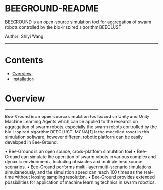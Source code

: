 BEEGROUND-README
===========================
BEEGROUND is an open-source simulation tool for aggregation of swarm robots controlled by the bio-inspired algorithm BEECLUST

Author: Shiyi Wang

****
# Contents
* [Overview](#Overview)
* [Installation](#Installation)


# Overview
-----------
Bee-Ground is an open-source simulation tool based on Unity and Unity Machine Learning Agents which can be applied to the research on aggregation of swarm robots, especially the swarm robots controlled by the bio-inspired algorithm BEECLUST. MONA[1] is the modelled robot in this simulation software, however different robotic platform can be easily developed in Bee-Ground.

• Bee-Ground is an open source, cross-platform simulation tool
• Bee-Ground can simulate the operation of swarm robots in various complex and dynamic environments, including obstacles and multiple heat source scenarios. 
• Bee-Ground performs multi-layer multi-scenario simulations simultaneously, and the simulation speed can reach 100 times as the real-time without loosing sampling resolution.
• Bee-Ground provides extended possibilities for application of machine learning technics in swarm robotics.
